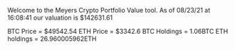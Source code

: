 Welcome to the Meyers Crypto Portfolio Value tool. 
As of 08/23/21 at 16:08:41 our valuation is $142631.61 

BTC Price = $49542.54
 ETH Price = $3342.6
BTC Holdings = 1.06BTC
 ETH holdings = 26.960005962ETH 
